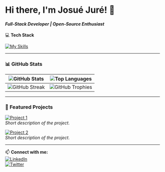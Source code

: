 # Hi there, I'm Josué Juré! 👋  
#### *Full-Stack Developer | Open-Source Enthusiast*  

💻 **Tech Stack**  

[![My Skills](https://skillicons.dev/icons?i=react,ts,js,tailwind,nodejs,prisma,git,py,html,css)](https://skillicons.dev)  

---

### 📊 **GitHub Stats**  

| ![GitHub Stats](https://github-readme-stats.vercel.app/api?username=JosueJURE&show_icons=true&theme=dracula&hide_border=true) | ![Top Languages](https://github-readme-stats.vercel.app/api/top-langs/?username=JosueJURE&layout=compact&theme=dracula&hide_border=true) |
|------------------------------------------------------------------------------------------------------------------------------------|----------------------------------------------------------------------------------------------------------------------------------------------|
| ![GitHub Streak](https://streak-stats.demolab.com?user=JosueJURE&theme=dracula&hide_border=true)                              | ![GitHub Trophies](https://github-profile-trophy.vercel.app/?username=JosueJURE&theme=onedark&no-bg=true&no-frame=true)                  |

---

### 🌟 **Featured Projects**  

[![Project 1](https://github-readme-stats.vercel.app/api/pin/?username=JosueJURE&repo=REPO_NAME&theme=radical)](https://recipe-for-success.onrender.com)  
*Short description of the project.*  

[![Project 2](https://github-readme-stats.vercel.app/api/pin/?username=JosueJURE&repo=REPO_NAME&theme=radical)](https://github.com/JosueJURE/REPO_NAME)  
*Short description of the project.*  

---

📫 **Connect with me:**  
[![LinkedIn](https://skillicons.dev/icons?i=linkedin)](https://linkedin.com/in/your-profile)  
[![Twitter](https://skillicons.dev/icons?i=twitter)](https://twitter.com/your-handle)  


















